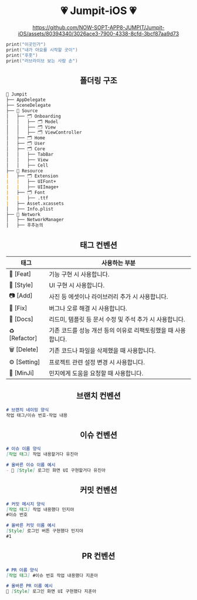 
<div align="center">

# 💗 Jumpit-iOS 💗

https://github.com/NOW-SOPT-APP8-JUMPIT/Jumpit-iOS/assets/80394340/3026ace3-7900-4338-8cfd-3bcf87aa9d73

</div>

```swift
print("이곳인가")
print("내가 아요를 시작할 곳이")
print("후훗")
print("러브라이브 보는 사람 손")

```

<div align="center">

## 폴더링 구조

</div>

```markdown
📁 Jumpit
├── AppDelegate
├── SceneDelegate
├── 📁 Source
│   ├── 🗂️ Onboarding
│   │   ├── 🗂️ Model
│   │   ├── 🗂️ View
│   │   ├── 🗂️ ViewController
│   ├── 🗂️ Home
│   ├── 🗂️ User
│   ├── 🗂️ Core
│   │   ├── TabBar
│   │   ├── View
│   │   ├── Cell
├── 📁 Resource
|   ├── 🗂️ Extension
|   |   ├── UIFont+
|   |   ├── UIImage+
|   ├── 🗂️ Font
|   |   ├── .ttf
|   ├── Asset.xcassets
│   ├── Info.plist
├── 📁 Network
│   ├── NetworkManager
│   ├── 후추논의

```

<div align="center">

## 태그 컨벤션

| 태그 | 사용하는 부분 |
| --- | --- |
| 🧃 [Feat] | 기능 구현 시 사용합니다. |
| 🍎 [Style] | UI 구현 시 사용합니다. |
| 📷 [Add] | 사진 등 에셋이나 라이브러리 추가 시 사용합니다. |
| 🔧 [Fix] | 버그나 오류 해결 시 사용합니다. |
| 📃 [Docs] | 리드미, 템플릿 등 문서 수정 및 주석 추가 시 사용합니다. |
| ♻️ [Refactor] | 기존 코드를 성능 개선 등의 이유로 리팩토링했을 때 사용합니다. |
| 🗑️ [Delete] | 기존 코드나 파일을 삭제했을 때 사용합니다. |
| ⚙️ [Setting] | 프로젝트 관련 설정 변경 시 사용합니다. |
| 👼 [MinJi] | 민지에게 도움을 요청할 때 사용합니다. |

## 브랜치 컨벤션

</div>

```markdown
# 브랜치 네이밍 양식
작업 태그/이슈 번호-작업 내용

```

<div align="center">

## 이슈 컨벤션

</div>

```markdown
# 이슈 이름 양식
[작업 태그] 작업 내용할거다 유진아

# 올바른 이슈 이름 예시
- 🍎 [Style] 로그인 화면 UI 구현할거다 유진아

```
<div align="center">

## 커밋 컨벤션

</div>

```markdown
# 커밋 메시지 양식
[작업 태그] 작업 내용했다 민지야
#이슈 번호

# 올바른 커밋 이름 예시
[Style] 로그인 버튼 구현했다 민지야
#1

```

<div align="center">

## PR 컨벤션

</div>

```markdown
# PR 이름 양식
[작업 태그] #이슈 번호 작업 내용했다 지훈아

# 올바른 PR 이름 예시
🍎 [Style] 로그인 화면 UI 구현했다 지훈아

```

</div>
